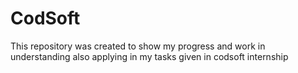 # CodSoft
This repository was created to show my progress and work in understanding also applying in my tasks given in codsoft internship
